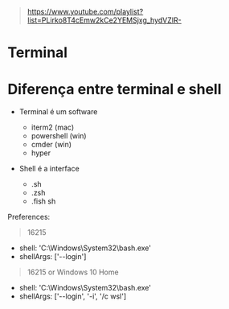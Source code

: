 > https://www.youtube.com/playlist?list=PLirko8T4cEmw2kCe2YEMSjxg_hydVZIR-

# Terminal

# Diferença entre terminal e shell

- Terminal é um software
  - iterm2 (mac)
  - powershell (win)
  - cmder (win)
  - hyper

- Shell é a interface
  - .sh
  - .zsh
  - .fish sh

Preferences:

> 16215

- shell: 'C:\\Windows\\System32\\bash.exe'
- shellArgs: ['--login']

> 16215 or Windows 10 Home

- shell: 'C:\\Windows\\System32\\bash.exe'
- shellArgs: ['--login', '-i', '/c wsl']
